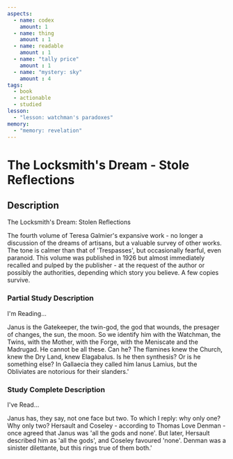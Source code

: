 ```yaml
---
aspects: 
  - name: codex
    amount: 1
  - name: thing
    amount : 1
  - name: readable
    amount : 1
  - name: "tally price"
    amount : 1
  - name: "mystery: sky"
    amount : 4
tags:
  - book
  - actionable
  - studied
lesson:
  - "lesson: watchman's paradoxes"
memory:
  - "memory: revelation"
---
```


# The Locksmith's Dream - Stole Reflections

## Description
The Locksmith's Dream: Stolen Reflections

The fourth volume of Teresa Galmier's expansive work - no longer a discussion of the dreams of artisans, but a valuable survey of other works. The tone is calmer than that of 'Trespasses', but occasionally fearful, even paranoid. This volume was published in 1926 but almost immediately recalled and pulped by the publisher - at the request of the author or possibly the authorities, depending which story you believe. A few copies survive.
### Partial Study Description
I'm Reading...

Janus is the Gatekeeper, the twin-god, the god that wounds, the presager of changes, the sun, the moon. So we identify him with the Watchman, the Twins, with the Mother, with the Forge, with the Meniscate and the Madrugad. He cannot be all these. Can he? The flamines knew the Church, knew the Dry Land, knew Elagabalus. Is he then synthesis? Or is he something else? In Gallaecia they called him Ianus Lamius, but the Obliviates are notorious for their slanders.'
### Study Complete Description
I've Read...

Janus has, they say, not one face but two. To which I reply: why only one? Why only two? Hersault and Coseley - according to Thomas Love Denman - once agreed that Janus was 'all the gods and none'. But later, Hersault described him as 'all the gods', and Coseley favoured 'none'. Denman was a sinister dilettante, but this rings true of them both.'
